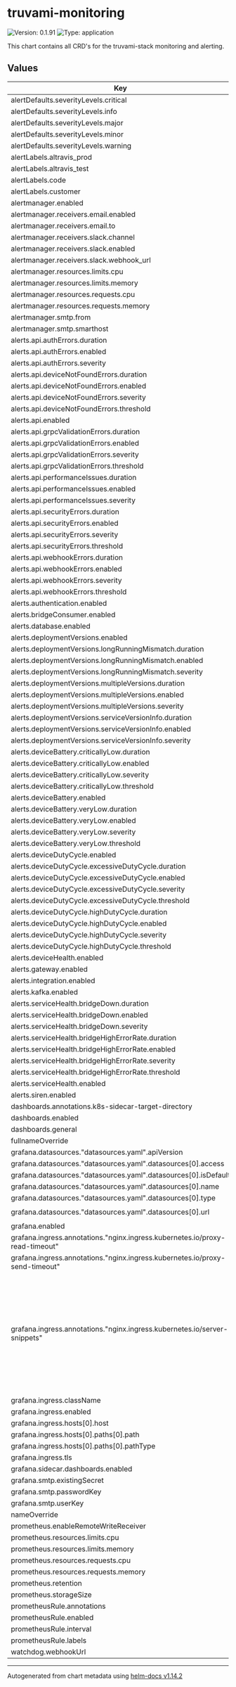 # truvami-monitoring

![Version: 0.1.91](https://img.shields.io/badge/Version-0.1.91-informational?style=flat-square) ![Type: application](https://img.shields.io/badge/Type-application-informational?style=flat-square)

This chart contains all CRD's for the truvami-stack monitoring and alerting.

## Values

| Key | Type | Default | Description |
|-----|------|---------|-------------|
| alertDefaults.severityLevels.critical | string | `"critical"` |  |
| alertDefaults.severityLevels.info | string | `"info"` |  |
| alertDefaults.severityLevels.major | string | `"major"` |  |
| alertDefaults.severityLevels.minor | string | `"minor"` |  |
| alertDefaults.severityLevels.warning | string | `"warning"` |  |
| alertLabels.altravis_prod | string | `"false"` |  |
| alertLabels.altravis_test | string | `"true"` |  |
| alertLabels.code | string | `"SBCC"` |  |
| alertLabels.customer | string | `"truvami"` |  |
| alertmanager.enabled | bool | `true` |  |
| alertmanager.receivers.email.enabled | bool | `false` |  |
| alertmanager.receivers.email.to | string | `"alerts@truvami.com"` |  |
| alertmanager.receivers.slack.channel | string | `"#alerts"` |  |
| alertmanager.receivers.slack.enabled | bool | `false` |  |
| alertmanager.receivers.slack.webhook_url | string | `""` |  |
| alertmanager.resources.limits.cpu | string | `"500m"` |  |
| alertmanager.resources.limits.memory | string | `"512Mi"` |  |
| alertmanager.resources.requests.cpu | string | `"50m"` |  |
| alertmanager.resources.requests.memory | string | `"128Mi"` |  |
| alertmanager.smtp.from | string | `"alertmanager@truvami.com"` |  |
| alertmanager.smtp.smarthost | string | `"localhost:587"` |  |
| alerts.api.authErrors.duration | string | `"2m"` |  |
| alerts.api.authErrors.enabled | bool | `true` |  |
| alerts.api.authErrors.severity | string | `"major"` |  |
| alerts.api.deviceNotFoundErrors.duration | string | `"2m"` |  |
| alerts.api.deviceNotFoundErrors.enabled | bool | `true` |  |
| alerts.api.deviceNotFoundErrors.severity | string | `"major"` |  |
| alerts.api.deviceNotFoundErrors.threshold | float | `0.1` |  |
| alerts.api.enabled | bool | `true` |  |
| alerts.api.grpcValidationErrors.duration | string | `"2m"` |  |
| alerts.api.grpcValidationErrors.enabled | bool | `true` |  |
| alerts.api.grpcValidationErrors.severity | string | `"major"` |  |
| alerts.api.grpcValidationErrors.threshold | float | `0.1` |  |
| alerts.api.performanceIssues.duration | string | `"5m"` |  |
| alerts.api.performanceIssues.enabled | bool | `true` |  |
| alerts.api.performanceIssues.severity | string | `"minor"` |  |
| alerts.api.securityErrors.duration | string | `"1m"` |  |
| alerts.api.securityErrors.enabled | bool | `true` |  |
| alerts.api.securityErrors.severity | string | `"major"` |  |
| alerts.api.securityErrors.threshold | float | `0.5` |  |
| alerts.api.webhookErrors.duration | string | `"2m"` |  |
| alerts.api.webhookErrors.enabled | bool | `true` |  |
| alerts.api.webhookErrors.severity | string | `"major"` |  |
| alerts.api.webhookErrors.threshold | float | `0.1` |  |
| alerts.authentication.enabled | bool | `true` |  |
| alerts.bridgeConsumer.enabled | bool | `true` |  |
| alerts.database.enabled | bool | `true` |  |
| alerts.deploymentVersions.enabled | bool | `true` |  |
| alerts.deploymentVersions.longRunningMismatch.duration | string | `"15m"` |  |
| alerts.deploymentVersions.longRunningMismatch.enabled | bool | `true` |  |
| alerts.deploymentVersions.longRunningMismatch.severity | string | `"critical"` |  |
| alerts.deploymentVersions.multipleVersions.duration | string | `"5m"` |  |
| alerts.deploymentVersions.multipleVersions.enabled | bool | `true` |  |
| alerts.deploymentVersions.multipleVersions.severity | string | `"warning"` |  |
| alerts.deploymentVersions.serviceVersionInfo.duration | string | `"1m"` |  |
| alerts.deploymentVersions.serviceVersionInfo.enabled | bool | `true` |  |
| alerts.deploymentVersions.serviceVersionInfo.severity | string | `"info"` |  |
| alerts.deviceBattery.criticallyLow.duration | string | `"1m"` |  |
| alerts.deviceBattery.criticallyLow.enabled | bool | `true` |  |
| alerts.deviceBattery.criticallyLow.severity | string | `"minor"` |  |
| alerts.deviceBattery.criticallyLow.threshold | float | `2.5` |  |
| alerts.deviceBattery.enabled | bool | `true` |  |
| alerts.deviceBattery.veryLow.duration | string | `"5m"` |  |
| alerts.deviceBattery.veryLow.enabled | bool | `true` |  |
| alerts.deviceBattery.veryLow.severity | string | `"warning"` |  |
| alerts.deviceBattery.veryLow.threshold | float | `2.8` |  |
| alerts.deviceDutyCycle.enabled | bool | `true` |  |
| alerts.deviceDutyCycle.excessiveDutyCycle.duration | string | `"1h"` |  |
| alerts.deviceDutyCycle.excessiveDutyCycle.enabled | bool | `true` |  |
| alerts.deviceDutyCycle.excessiveDutyCycle.severity | string | `"critical"` |  |
| alerts.deviceDutyCycle.excessiveDutyCycle.threshold | int | `20` |  |
| alerts.deviceDutyCycle.highDutyCycle.duration | string | `"1h"` |  |
| alerts.deviceDutyCycle.highDutyCycle.enabled | bool | `true` |  |
| alerts.deviceDutyCycle.highDutyCycle.severity | string | `"warning"` |  |
| alerts.deviceDutyCycle.highDutyCycle.threshold | int | `10` |  |
| alerts.deviceHealth.enabled | bool | `true` |  |
| alerts.gateway.enabled | bool | `true` |  |
| alerts.integration.enabled | bool | `true` |  |
| alerts.kafka.enabled | bool | `true` |  |
| alerts.serviceHealth.bridgeDown.duration | string | `"1m"` |  |
| alerts.serviceHealth.bridgeDown.enabled | bool | `true` |  |
| alerts.serviceHealth.bridgeDown.severity | string | `"critical"` |  |
| alerts.serviceHealth.bridgeHighErrorRate.duration | string | `"2m"` |  |
| alerts.serviceHealth.bridgeHighErrorRate.enabled | bool | `true` |  |
| alerts.serviceHealth.bridgeHighErrorRate.severity | string | `"major"` |  |
| alerts.serviceHealth.bridgeHighErrorRate.threshold | float | `0.1` |  |
| alerts.serviceHealth.enabled | bool | `true` |  |
| alerts.siren.enabled | bool | `true` |  |
| dashboards.annotations.k8s-sidecar-target-directory | string | `"/tmp/dashboards"` |  |
| dashboards.enabled | bool | `true` |  |
| dashboards.general | object | `{}` |  |
| fullnameOverride | string | `""` |  |
| grafana.datasources."datasources.yaml".apiVersion | int | `1` |  |
| grafana.datasources."datasources.yaml".datasources[0].access | string | `"proxy"` |  |
| grafana.datasources."datasources.yaml".datasources[0].isDefault | bool | `true` |  |
| grafana.datasources."datasources.yaml".datasources[0].name | string | `"Prometheus"` |  |
| grafana.datasources."datasources.yaml".datasources[0].type | string | `"prometheus"` |  |
| grafana.datasources."datasources.yaml".datasources[0].url | string | `"http://prometheus-operated:9090"` |  |
| grafana.enabled | bool | `false` |  |
| grafana.ingress.annotations."nginx.ingress.kubernetes.io/proxy-read-timeout" | string | `"3600"` |  |
| grafana.ingress.annotations."nginx.ingress.kubernetes.io/proxy-send-timeout" | string | `"3600"` |  |
| grafana.ingress.annotations."nginx.ingress.kubernetes.io/server-snippets" | string | `"location / {\n  proxysetheader Upgrade $httpupgrade;\n  proxyhttpversion 1.1;\n  proxysetheader X-Forwarded-Host $httphost;\n  proxysetheader X-Forwarded-Proto $scheme;\n  proxysetheader X-Forwarded-For $remoteaddr;\n  proxysetheader Host $host;\n  proxysetheader Connection \"upgrade\";\n  proxycachebypass $httpupgrade;\n  }\n"` |  |
| grafana.ingress.className | string | `""` |  |
| grafana.ingress.enabled | bool | `false` |  |
| grafana.ingress.hosts[0].host | string | `"chart-example.local"` |  |
| grafana.ingress.hosts[0].paths[0].path | string | `"/"` |  |
| grafana.ingress.hosts[0].paths[0].pathType | string | `"ImplementationSpecific"` |  |
| grafana.ingress.tls | list | `[]` |  |
| grafana.sidecar.dashboards.enabled | bool | `true` |  |
| grafana.smtp.existingSecret | string | `""` |  |
| grafana.smtp.passwordKey | string | `"password"` |  |
| grafana.smtp.userKey | string | `"user"` |  |
| nameOverride | string | `""` |  |
| prometheus.enableRemoteWriteReceiver | bool | `false` |  |
| prometheus.resources.limits.cpu | string | `"1"` |  |
| prometheus.resources.limits.memory | string | `"1Gi"` |  |
| prometheus.resources.requests.cpu | string | `"100m"` |  |
| prometheus.resources.requests.memory | string | `"256Mi"` |  |
| prometheus.retention | string | `"10d"` |  |
| prometheus.storageSize | string | `"10Gi"` |  |
| prometheusRule.annotations | object | `{}` |  |
| prometheusRule.enabled | bool | `true` |  |
| prometheusRule.interval | string | `"30s"` |  |
| prometheusRule.labels | object | `{}` |  |
| watchdog.webhookUrl | string | `""` |  |

----------------------------------------------
Autogenerated from chart metadata using [helm-docs v1.14.2](https://github.com/norwoodj/helm-docs/releases/v1.14.2)

